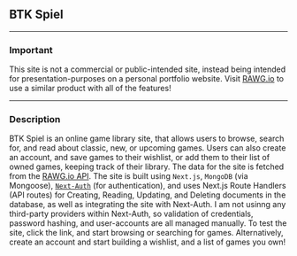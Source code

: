 ## BTK Spiel

---

### Important

This site is not a commercial or public-intended site, instead being intended for presentation-purposes on a personal portfolio website. Visit [RAWG.io](https://rawg.io/) to use a similar product with all of the features!

---

### Description

BTK Spiel is an online game library site, that allows users to browse, search for, and read about classic, new, or upcoming games. Users can also create an account, and save games to their wishlist, or add them to their list of owned games, keeping track of their library. The data for the site is fetched from the [RAWG.io API](https://rawg.io/apidocs). The site is built using `Next.js`, `MongoDB` (via Mongoose), [`Next-Auth`](https://next-auth.js.org) (for authentication), and uses Next.js Route Handlers (API routes) for Creating, Reading, Updating, and Deleting documents in the database, as well as integrating the site with Next-Auth. I am not usinng any third-party providers within Next-Auth, so validation of credentials, password hashing, and user-accounts are all managed manually. To test the site, click the link, and start browsing or searching for games. Alternatively, create an account and start building a wishlist, and a list of games you own!
